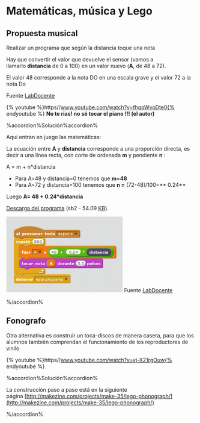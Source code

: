 
# Matemáticas, música y Lego

## Propuesta musical

Realizar un programa que según la distancia toque una nota 

Hay que convertir el valor que devuelve el sensor (vamos a llamarlo **distancia** de 0 a 100) en un valor nuevo (**A**, de 48 a 72).

El valor 48 corresponde a la nota DO en una escala grave y el valor 72 a la nota Do

Fuente [LabDocente](http://labdocente.pe/2016/01/19/robotica-con-lego-wedo-el-sensor-de-distancia/)

{% youtube %}https//www.youtube.com/watch?v=fhqpWvoDte0{% endyoutube %}
**No te rias! no sé tocar el piano !!! (el autor)**

%accordion%Solución%accordion%

Aquí entran en juego las matemáticas:

La ecuación entre **A** y **distancia** corresponde a una proporción directa, es decir a una línea recta, con corte de ordenada **m** y pendiente **n** :

A = m + n*distancia

- Para A=48 y distancia=0 tenemos que **m=48**
- Para A=72 y distancia=100 tenemos que **n =** (72-48)/100=** 0.24**

Luego **A= 48 + 0.24*distancia**

[Descarga del programa](piano.sb2) (sb2 - 54.09 <abbr lang="en" title="KiloBytes">KB</abbr>).

![](img/piano.png)
Fuente [LabDocente](http://labdocente.pe/2016/01/19/robotica-con-lego-wedo-el-sensor-de-distancia/)

%/accordion%

## Fonografo

Otra alternativa es construir un toca-discos de manera casera, para que los alumnos también comprendan el funcionamiento de los reproductores de vinilo

{% youtube %}https//www.youtube.com/watch?v=yj-X21rgOuw{% endyoutube %}

%accordion%Solución%accordion%

La construcción paso a paso está en la siguiente página [http://makezine.com/projects/make-35/lego-phonograph/](http://makezine.com/projects/make-35/lego-phonograph/)

%/accordion%
